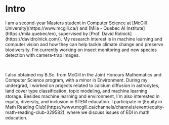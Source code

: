 
# Intro

<p>I am a second-year Masters student in Computer Science at [McGill University](https://www.mcgill.ca/) and [Mila - Quebec AI Institute](https://mila.quebec/en), supervised by [Prof. David Rolnick](https://davidrolnick.com/). My research interest is in machine learning and computer vision and how they can help  tackle climate change and preserve biodiversity. I'm currently working on insect monitoring and new species detection with camera-trap images.</p>
<p>&nbsp;</p>
<p>I also obtained my B.Sc. from McGill in the Joint Honours Mathematics and Computer Science program, with a minor in Environment. During my undergrad, I worked on projects related to calcium diffusion in astrocytes, land cover type classification, topic modeling, and machine learning storage. Besides machine learning and environment, I'm also interested in equity, diversity, and inclusion in STEM education. I participate in [Equity in Math Reading Club](https://www.mcgill.ca/channels/channels/event/equity-math-reading-club-329582), where we discuss issues of EDI in math education.</p>

